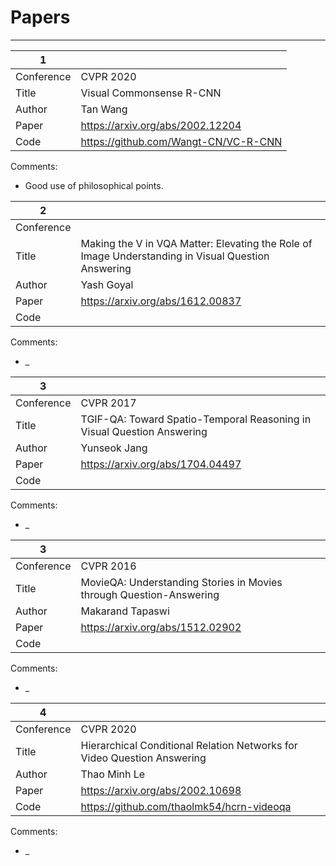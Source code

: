 # Papers
<hr>

| 1 |   |
|---|---|
| Conference | CVPR 2020  |
| Title      | Visual Commonsense R-CNN |
| Author     | Tan Wang |
| Paper      | https://arxiv.org/abs/2002.12204  |
| Code       | https://github.com/Wangt-CN/VC-R-CNN |

Comments:
- Good use of philosophical points.

| 2 |   |
|---|---|
| Conference |   |
| Title      | Making the V in VQA Matter: Elevating the Role of Image Understanding in Visual Question Answering |
| Author     | Yash Goyal |
| Paper      | https://arxiv.org/abs/1612.00837  |
| Code       |   |

Comments:
- _

| 3 |   |
|---|---|
| Conference | CVPR 2017 |
| Title      | TGIF-QA: Toward Spatio-Temporal Reasoning in Visual Question Answering |
| Author     | Yunseok Jang |
| Paper      | https://arxiv.org/abs/1704.04497  |
| Code       |   |

Comments:
- _

| 3 |   |
|---|---|
| Conference | CVPR 2016 |
| Title      | MovieQA: Understanding Stories in Movies through Question-Answering |
| Author     | Makarand Tapaswi |
| Paper      | https://arxiv.org/abs/1512.02902  |
| Code       |   |

Comments:
- _


| 4 |   |
|---|---|
| Conference | CVPR 2020 |
| Title      | Hierarchical Conditional Relation Networks for Video Question Answering |
| Author     | Thao Minh Le |
| Paper      | https://arxiv.org/abs/2002.10698  |
| Code       | https://github.com/thaolmk54/hcrn-videoqa  |

Comments:
- _
